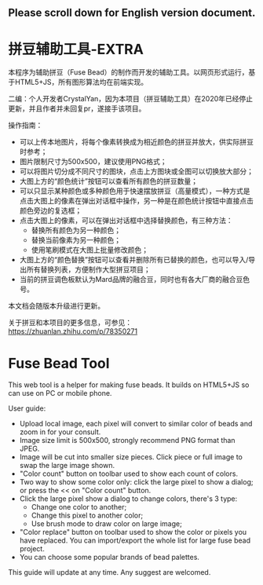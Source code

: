 ## Please scroll down for English version document.

# 拼豆辅助工具-EXTRA

本程序为辅助拼豆（Fuse Bead）的制作而开发的辅助工具。以网页形式运行，基于HTML5+JS，所有图形算法均在前端实现。

二编：个人开发者CrystalYan，因为本项目（拼豆辅助工具）在2020年已经停止更新，并且作者并未回复pr，遂接手该项目。

操作指南：

- 可以上传本地图片，将每个像素转换成为相近颜色的拼豆并放大，供实际拼豆时参考；
- 图片限制尺寸为500x500，建议使用PNG格式；
- 可以将图片切分成不同尺寸的图块，点击上方图块或全图可以切换放大部分；
- 大图上方的“颜色统计”按钮可以查看所有颜色的拼豆数量；
- 可以只显示某种颜色或多种颜色用于快速摆放拼豆（高量模式），一种方式是点击大图上的像素在弹出对话框中操作，另一种是在颜色统计按钮中直接点击颜色旁边的复选框；
- 点击大图上的像素，可以在弹出对话框中选择替换颜色，有三种方法：
  - 替换所有颜色为另一种颜色；
  - 替换当前像素为另一种颜色；
  - 使用笔刷模式在大图上批量修改颜色；
- 大图上方的“颜色替换”按钮可以查看并删除所有已替换的颜色，也可以导入/导出所有替换列表，方便制作大型拼豆项目；
- 当前的拼豆调色板默认为Mard品牌的融合豆，同时也有各大厂商的融合豆色号。

本文档会随版本升级进行更新。

关于拼豆和本项目的更多信息，可参见：https://zhuanlan.zhihu.com/p/78350271

# Fuse Bead Tool

This web tool is a helper for making fuse beads. It builds on HTML5+JS so can use on PC or mobile phone.

User guide:

- Upload local image, each pixel will convert to similar color of beads and zoom in for your consult.
- Image size limit is 500x500, strongly recommend PNG format than JPEG.
- Image will be cut into smaller size pieces. Click piece or full image to swap the large image shown.
- "Color count" button on toolbar used to show each count of colors.
- Two way to show some color only: click the large pixel to show a dialog; or press the << on "Color count" button.
- Click the large pixel show a dialog to change colors, there's 3 type:
  - Change one color to another;
  - Change this pixel to another color;
  - Use brush mode to draw color on large image;
- "Color replace" button on toolbar used to show the color or pixels you have replaced. You can import/export the whole list for large fuse bead project.
- You can choose some popular brands of bead palettes.

This guide will update at any time. Any suggest are welcomed.
